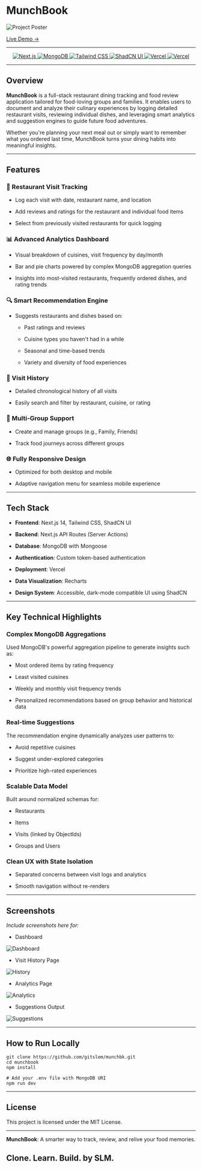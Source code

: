 MunchBook
=========

![Project Poster](https://i.ibb.co/67LCGfs9/Munch-Book.png)

[Live Demo →](https://munchbook.netlify.app)

* * * * *
<p align="center">
    <a href="https://nextjs.org/">
        <img src="https://img.shields.io/badge/Next.js-000000?style=for-the-badge&logo=next.js&logoColor=white" alt="Next.js" />
    </a>
    <a href="https://www.mongodb.com/">
        <img src="https://img.shields.io/badge/MongoDB-4EA94B?style=for-the-badge&logo=mongodb&logoColor=white" alt="MongoDB" />
    </a>
    <a href="https://tailwindcss.com/">
        <img src="https://img.shields.io/badge/Tailwind%20CSS-38B2AC?style=for-the-badge&logo=tailwind-css&logoColor=white" alt="Tailwind CSS" />
    </a>
    <a href="https://ui.shadcn.dev/">
        <img src="https://img.shields.io/badge/shadcn%2Fui-000?logo=shadcnui&logoColor=fff&style=for-the-badge" alt="ShadCN UI" />
    </a>
    <a href="https://vercel.com/">
        <img src="https://img.shields.io/badge/Vercel-000000?style=for-the-badge&logo=vercel&logoColor=white" alt="Vercel" />
    </a>
    <a href="https://vercel.com/">
        <img src="https://img.shields.io/badge/Recharts-22B5BF?style=for-the-badge" alt="Vercel" />
    </a>
</p>

* * * * *

Overview
--------

**MunchBook** is a full-stack restaurant dining tracking and food review application tailored for food-loving groups and families. It enables users to document and analyze their culinary experiences by logging detailed restaurant visits, reviewing individual dishes, and leveraging smart analytics and suggestion engines to guide future food adventures.

Whether you're planning your next meal out or simply want to remember what you ordered last time, MunchBook turns your dining habits into meaningful insights.

* * * * *

Features
--------

### 📍 Restaurant Visit Tracking

-   Log each visit with date, restaurant name, and location

-   Add reviews and ratings for the restaurant and individual food items

-   Select from previously visited restaurants for quick logging

### 📊 Advanced Analytics Dashboard

-   Visual breakdown of cuisines, visit frequency by day/month

-   Bar and pie charts powered by complex MongoDB aggregation queries

-   Insights into most-visited restaurants, frequently ordered dishes, and rating trends

### 🔍 Smart Recommendation Engine

-   Suggests restaurants and dishes based on:

    -   Past ratings and reviews

    -   Cuisine types you haven't had in a while

    -   Seasonal and time-based trends

    -   Variety and diversity of food experiences

### 📅 Visit History

-   Detailed chronological history of all visits

-   Easily search and filter by restaurant, cuisine, or rating

### 🔀 Multi-Group Support

-   Create and manage groups (e.g., Family, Friends)

-   Track food journeys across different groups

### 🌐 Fully Responsive Design

-   Optimized for both desktop and mobile

-   Adaptive navigation menu for seamless mobile experience

* * * * *

Tech Stack
----------

-   **Frontend**: Next.js 14, Tailwind CSS, ShadCN UI

-   **Backend**: Next.js API Routes (Server Actions)

-   **Database**: MongoDB with Mongoose

-   **Authentication**: Custom token-based authentication

-   **Deployment**: Vercel

-   **Data Visualization**: Recharts

-   **Design System**: Accessible, dark-mode compatible UI using ShadCN

* * * * *

Key Technical Highlights
------------------------

### Complex MongoDB Aggregations

Used MongoDB's powerful aggregation pipeline to generate insights such as:

-   Most ordered items by rating frequency

-   Least visited cuisines

-   Weekly and monthly visit frequency trends

-   Personalized recommendations based on group behavior and historical data

### Real-time Suggestions

The recommendation engine dynamically analyzes user patterns to:

-   Avoid repetitive cuisines

-   Suggest under-explored categories

-   Prioritize high-rated experiences

### Scalable Data Model

Built around normalized schemas for:

-   Restaurants

-   Items

-   Visits (linked by ObjectIds)

-   Groups and Users

### Clean UX with State Isolation

-   Separated concerns between visit logs and analytics

-   Smooth navigation without re-renders

* * * * *

Screenshots
-----------

*Include screenshots here for:*

-   Dashboard

![Dashboard](https://i.ibb.co/jCcvYxm/screencapture-munchbook-vercel-app-dashboard-2025-06-21-12-58-24.png)

-   Visit History Page

![History](https://i.ibb.co/bMM3NgzV/screencapture-munchbook-vercel-app-history-2025-06-21-13-07-40.png)

-   Analytics Page

![Analytics](https://i.ibb.co/RGHPFXQ9/screencapture-munchbook-vercel-app-analytics-2025-06-21-13-07-03.png)

-   Suggestions Output

![Suggestions](https://i.ibb.co/s9XT2bB0/Screenshot-2025-06-21-130833.png)


* * * * *

How to Run Locally
------------------

```
git clone https://github.com/gitslem/munchbk.git
cd munchbook
npm install

# Add your .env file with MongoDB URI
npm run dev

```

* * * * *

License
-------

This project is licensed under the MIT License.

* * * * *

**MunchBook**: A smarter way to track, review, and relive your food memories.

Clone. Learn. Build. by SLM.
-------
